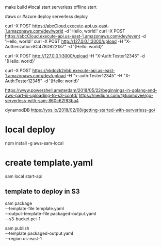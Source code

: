 make build
#local start
serverless offline start

#aws or #azure deploy
serverless deploy


curl -X POST https://abcCloud.execute-api.us-east-1.amazonaws.com/dev/world -d 'Hello, world!'
curl -X POST https://abcCloud.execute-api.us-east-1.amazonaws.com/dev/event -d 'Hello, world!'
curl -X POST http://127.0.0.1:3000/upload -H "X-Autherization:8C478DB22187" -d '{Hello: world}'

curl -X POST http://127.0.0.1:3000/upload -H "X-Auth:Tester12345" -d '{Hello: world}'


curl -X POST https://vkdozk2nbb.execute-api.us-east-1.amazonaws.com/dev/upload -H "x-auth:Tester12345" -H "X-Auth:Tester12345" -d '{Hello: world}'


https://www.powershell.amsterdam/2018/05/22/beginnings-in-golang-and-aws-part-iii-uploading-to-s3-contd/
https://medium.com/@tuomovee/go-serverless-with-sam-860c62f63ba4

dynamodDB
    https://yos.io/2018/02/08/getting-started-with-serverless-go/

# local deploy
npm install -g aws-sam-local
# create template.yaml
sam local start-api


## template to deploy in S3 
<!-- aws s3 mb s3://feelings-lambdas
sam package --template-file template.yaml --s3-bucket feelings-lambdas --output-template-file packaged.yaml
sam deploy --template-file packaged.yaml --stack-name feelings --capabilities CAPABILITY_IAM -->

sam package \
    --template-file template.yaml \
    --output-template-file packaged-output.yaml \
    --s3-bucket pci-1

sam publish \
    --template packaged-output.yaml \
    --region us-east-1    
